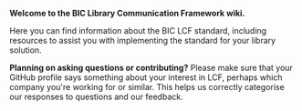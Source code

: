 **Welcome to the BIC Library Communication Framework wiki.**

Here you can find information about the BIC LCF standard, including resources to assist you with implementing the standard for your library solution.  

**Planning on asking questions or contributing?** 
Please make sure that your GitHub profile says something about your interest in LCF, perhaps which company you're working for or similar. This helps us correctly categorise our responses to questions and our feedback.